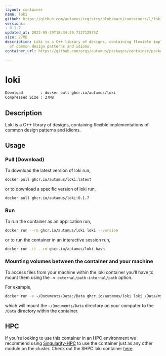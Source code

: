 ```yaml
---
layout: container
name: loki
github: https://github.com/autamus/registry/blob/main/containers/l/loki/spack.yaml
versions:
- 0.1.7
updated_at: 2022-05-29T18:34:39.712712575Z
size: 27MB
description: Loki is a C++ library of designs, containing flexible implementations
  of common design patterns and idioms.
container_url: https://github.com/orgs/autamus/packages/container/package/loki

---
```

# loki
```bash 
Download        : docker pull ghcr.io/autamus/loki
Compressed Size : 27MB
```

## Description
Loki is a C++ library of designs, containing flexible implementations of common design patterns and idioms.

## Usage
### Pull (Download)
To download the latest version of loki run,

```bash
docker pull ghcr.io/autamus/loki:latest
```

or to download a specific version of loki run,

```bash
docker pull ghcr.io/autamus/loki:0.1.7
```
### Run
To run the container as an application run,
```bash
docker run --rm ghcr.io/autamus/loki loki --version
```

or to run the container in an interactive session run,
```bash
docker run -it --rm ghcr.io/autamus/loki bash
```

### Mounting volumes between the container and your machine
To access files from your machine within the loki container you'll have to mount them using the `-v external/path:internal/path` option.

For example,
```bash
docker run -v ~/Documents/Data:/Data ghcr.io/autamus/loki loki /Data/myData.csv
```
which will mount the `~/Documents/Data` directory on your computer to the `/Data` directory within the container.

## HPC
If you're looking to use this container in an HPC environment we recommend using [Singularity-HPC](https://singularity-hpc.readthedocs.io) to use the container just as any other module on the cluster. Check out the SHPC loki container [here](https://singularityhub.github.io/singularity-hpc/r/ghcr.io-autamus-loki/).